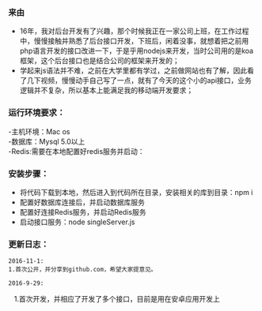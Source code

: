 ### 来由
 - 16年，我对后台开发有了兴趣，那个时候我正在一家公司上班，在工作过程中，慢慢接触并熟悉了后台接口开发，下班后，闲着没事，就想着把之前用php语言开发的接口改进一下，于是乎用nodejs来开发，当时公司用的是koa框架，这个后台接口也是结合公司的框架来开发的；<br>
 - 学起来js语法并不难，之前在大学里都有学过，之前做网站也有了解，因此看了几下视频，慢慢动手自己写了一点，就有了今天的这个小的api接口，业务逻辑并不复杂，所以基本上能满足我的移动端开发要求；<br>


### 运行环境要求：
-主机环境：Mac os <br>
-数据库：Mysql 5.0以上<br>
-Redis:需要在本地配置好redis服务并启动：


### 安装步骤：
- 将代码下载到本地，然后进入到代码所在目录，安装相关的库到目录：npm i <br>
- 配置好数据库连接后，并启动数据库服务<br>
- 配置好连接Redis服务，并启动Redis服务<br>
- 启动接口服务：node singleServer.js <br>

### 更新日志：<br/>
    2016-11-1:
    1.首次公开，并分享到github.com，希望大家提意见。
    
    2016-9-29:
    1.首次开发，并相应了开发了多个接口，目前是用在安卓应用开发上
    





